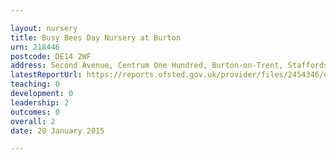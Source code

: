 ```yaml
---

layout: nursery
title: Busy Bees Day Nursery at Burton
urn: 218446
postcode: DE14 2WF
address: Second Avenue, Centrum One Hundred, Burton-on-Trent, Staffordshire, DE14 2WF
latestReportUrl: https://reports.ofsted.gov.uk/provider/files/2454346/urn/218446.pdf
teaching: 0
development: 0
leadership: 2
outcomes: 0
overall: 2
date: 20 January 2015

---
```

